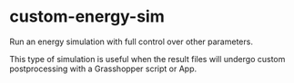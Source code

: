 # custom-energy-sim

Run an energy simulation with full control over other parameters.

This type of simulation is useful when the result files will undergo
custom postprocessing with a Grasshopper script or App.

